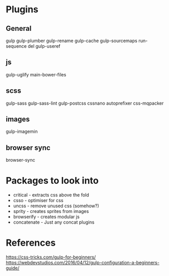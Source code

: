# Plugins
## General
gulp
gulp-plumber
gulp-rename
gulp-cache
gulp-sourcemaps
run-sequence
del
gulp-useref

## js
gulp-uglify
main-bower-files

## scss
gulp-sass
gulp-sass-lint
gulp-postcss
cssnano
autoprefixer
css-mqpacker

## images
gulp-imagemin

## browser sync
browser-sync



# Packages to look into
* critical - extracts css above the fold
* csso - optimiser for css
* uncss - remove unused css (somehow?)
* sprity - creates sprites from images
* browserify - creates modular js
* concatenate - Just any concat plugins


# References
https://css-tricks.com/gulp-for-beginners/
https://webdevstudios.com/2016/04/12/gulp-configuration-a-beginners-guide/